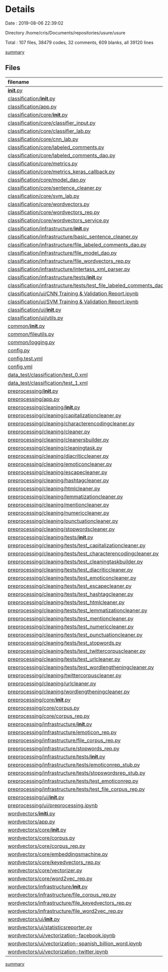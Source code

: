 # Details

Date : 2019-08-06 22:39:02

Directory /home/cris/Documents/repositories/usure/usure

Total : 107 files,  38479 codes, 32 comments, 609 blanks, all 39120 lines

[summary](results.md)

## Files
| filename | language | code | comment | blank | total |
| :--- | :--- | ---: | ---: | ---: | ---: |
| [__init__.py](file:///home/cris/Documents/repositories/usure/usure/__init__.py) | Python | 0 | 0 | 1 | 1 |
| [classification/__init__.py](file:///home/cris/Documents/repositories/usure/usure/classification/__init__.py) | Python | 0 | 0 | 1 | 1 |
| [classification/app.py](file:///home/cris/Documents/repositories/usure/usure/classification/app.py) | Python | 27 | 4 | 7 | 38 |
| [classification/core/__init__.py](file:///home/cris/Documents/repositories/usure/usure/classification/core/__init__.py) | Python | 13 | 0 | 0 | 13 |
| [classification/core/classifier_input.py](file:///home/cris/Documents/repositories/usure/usure/classification/core/classifier_input.py) | Python | 48 | 1 | 10 | 59 |
| [classification/core/classifier_lab.py](file:///home/cris/Documents/repositories/usure/usure/classification/core/classifier_lab.py) | Python | 85 | 1 | 26 | 112 |
| [classification/core/cnn_lab.py](file:///home/cris/Documents/repositories/usure/usure/classification/core/cnn_lab.py) | Python | 62 | 0 | 10 | 72 |
| [classification/core/labeled_comments.py](file:///home/cris/Documents/repositories/usure/usure/classification/core/labeled_comments.py) | Python | 19 | 0 | 9 | 28 |
| [classification/core/labeled_comments_dao.py](file:///home/cris/Documents/repositories/usure/usure/classification/core/labeled_comments_dao.py) | Python | 12 | 1 | 6 | 19 |
| [classification/core/metrics.py](file:///home/cris/Documents/repositories/usure/usure/classification/core/metrics.py) | Python | 38 | 4 | 11 | 53 |
| [classification/core/metrics_keras_callback.py](file:///home/cris/Documents/repositories/usure/usure/classification/core/metrics_keras_callback.py) | Python | 39 | 0 | 7 | 46 |
| [classification/core/model_dao.py](file:///home/cris/Documents/repositories/usure/usure/classification/core/model_dao.py) | Python | 22 | 0 | 8 | 30 |
| [classification/core/sentence_cleaner.py](file:///home/cris/Documents/repositories/usure/usure/classification/core/sentence_cleaner.py) | Python | 5 | 0 | 4 | 9 |
| [classification/core/svm_lab.py](file:///home/cris/Documents/repositories/usure/usure/classification/core/svm_lab.py) | Python | 40 | 0 | 8 | 48 |
| [classification/core/wordvectors.py](file:///home/cris/Documents/repositories/usure/usure/classification/core/wordvectors.py) | Python | 15 | 0 | 7 | 22 |
| [classification/core/wordvectors_rep.py](file:///home/cris/Documents/repositories/usure/usure/classification/core/wordvectors_rep.py) | Python | 8 | 0 | 5 | 13 |
| [classification/core/wordvectors_service.py](file:///home/cris/Documents/repositories/usure/usure/classification/core/wordvectors_service.py) | Python | 34 | 0 | 12 | 46 |
| [classification/infrastructure/__init__.py](file:///home/cris/Documents/repositories/usure/usure/classification/infrastructure/__init__.py) | Python | 5 | 0 | 0 | 5 |
| [classification/infrastructure/basic_sentence_cleaner.py](file:///home/cris/Documents/repositories/usure/usure/classification/infrastructure/basic_sentence_cleaner.py) | Python | 9 | 0 | 5 | 14 |
| [classification/infrastructure/file_labeled_comments_dao.py](file:///home/cris/Documents/repositories/usure/usure/classification/infrastructure/file_labeled_comments_dao.py) | Python | 29 | 0 | 7 | 36 |
| [classification/infrastructure/file_model_dao.py](file:///home/cris/Documents/repositories/usure/usure/classification/infrastructure/file_model_dao.py) | Python | 36 | 0 | 9 | 45 |
| [classification/infrastructure/file_wordvectors_rep.py](file:///home/cris/Documents/repositories/usure/usure/classification/infrastructure/file_wordvectors_rep.py) | Python | 20 | 0 | 7 | 27 |
| [classification/infrastructure/intertass_xml_parser.py](file:///home/cris/Documents/repositories/usure/usure/classification/infrastructure/intertass_xml_parser.py) | Python | 18 | 0 | 4 | 22 |
| [classification/infrastructure/tests/__init__.py](file:///home/cris/Documents/repositories/usure/usure/classification/infrastructure/tests/__init__.py) | Python | 0 | 0 | 1 | 1 |
| [classification/infrastructure/tests/test_file_labeled_comments_dao.py](file:///home/cris/Documents/repositories/usure/usure/classification/infrastructure/tests/test_file_labeled_comments_dao.py) | Python | 20 | 7 | 7 | 34 |
| [classification/ui/CNN Training & Validation Report.ipynb](file:///home/cris/Documents/repositories/usure/usure/classification/ui/CNN%20Training%20%26%20Validation%20Report.ipynb) | jupyter | 13,323 | 0 | 1 | 13,324 |
| [classification/ui/SVM Training & Validation Report.ipynb](file:///home/cris/Documents/repositories/usure/usure/classification/ui/SVM%20Training%20%26%20Validation%20Report.ipynb) | jupyter | 12,723 | 0 | 1 | 12,724 |
| [classification/ui/__init__.py](file:///home/cris/Documents/repositories/usure/usure/classification/ui/__init__.py) | Python | 0 | 0 | 1 | 1 |
| [classification/ui/utils.py](file:///home/cris/Documents/repositories/usure/usure/classification/ui/utils.py) | Python | 39 | 1 | 5 | 45 |
| [common/__init__.py](file:///home/cris/Documents/repositories/usure/usure/common/__init__.py) | Python | 0 | 0 | 1 | 1 |
| [common/fileutils.py](file:///home/cris/Documents/repositories/usure/usure/common/fileutils.py) | Python | 38 | 0 | 11 | 49 |
| [common/logging.py](file:///home/cris/Documents/repositories/usure/usure/common/logging.py) | Python | 41 | 0 | 17 | 58 |
| [config.py](file:///home/cris/Documents/repositories/usure/usure/config.py) | Python | 24 | 6 | 26 | 56 |
| [config.test.yml](file:///home/cris/Documents/repositories/usure/usure/config.test.yml) | YAML | 9 | 0 | 0 | 9 |
| [config.yml](file:///home/cris/Documents/repositories/usure/usure/config.yml) | YAML | 9 | 0 | 0 | 9 |
| [data_test/classification/test_0.xml](file:///home/cris/Documents/repositories/usure/usure/data_test/classification/test_0.xml) | XML | 33 | 0 | 1 | 34 |
| [data_test/classification/test_1.xml](file:///home/cris/Documents/repositories/usure/usure/data_test/classification/test_1.xml) | XML | 203 | 0 | 1 | 204 |
| [preprocessing/__init__.py](file:///home/cris/Documents/repositories/usure/usure/preprocessing/__init__.py) | Python | 0 | 0 | 1 | 1 |
| [preprocessing/app.py](file:///home/cris/Documents/repositories/usure/usure/preprocessing/app.py) | Python | 76 | 0 | 25 | 101 |
| [preprocessing/cleaning/__init__.py](file:///home/cris/Documents/repositories/usure/usure/preprocessing/cleaning/__init__.py) | Python | 18 | 0 | 1 | 19 |
| [preprocessing/cleaning/capitalizationcleaner.py](file:///home/cris/Documents/repositories/usure/usure/preprocessing/cleaning/capitalizationcleaner.py) | Python | 4 | 0 | 4 | 8 |
| [preprocessing/cleaning/characterencodingcleaner.py](file:///home/cris/Documents/repositories/usure/usure/preprocessing/cleaning/characterencodingcleaner.py) | Python | 7 | 1 | 4 | 12 |
| [preprocessing/cleaning/cleaner.py](file:///home/cris/Documents/repositories/usure/usure/preprocessing/cleaning/cleaner.py) | Python | 6 | 0 | 3 | 9 |
| [preprocessing/cleaning/cleanersbuilder.py](file:///home/cris/Documents/repositories/usure/usure/preprocessing/cleaning/cleanersbuilder.py) | Python | 87 | 0 | 21 | 108 |
| [preprocessing/cleaning/cleaningtask.py](file:///home/cris/Documents/repositories/usure/usure/preprocessing/cleaning/cleaningtask.py) | Python | 50 | 0 | 7 | 57 |
| [preprocessing/cleaning/diacriticcleaner.py](file:///home/cris/Documents/repositories/usure/usure/preprocessing/cleaning/diacriticcleaner.py) | Python | 5 | 0 | 4 | 9 |
| [preprocessing/cleaning/emoticoncleaner.py](file:///home/cris/Documents/repositories/usure/usure/preprocessing/cleaning/emoticoncleaner.py) | Python | 18 | 0 | 7 | 25 |
| [preprocessing/cleaning/escapecleaner.py](file:///home/cris/Documents/repositories/usure/usure/preprocessing/cleaning/escapecleaner.py) | Python | 8 | 0 | 5 | 13 |
| [preprocessing/cleaning/hashtagcleaner.py](file:///home/cris/Documents/repositories/usure/usure/preprocessing/cleaning/hashtagcleaner.py) | Python | 8 | 0 | 5 | 13 |
| [preprocessing/cleaning/htmlcleaner.py](file:///home/cris/Documents/repositories/usure/usure/preprocessing/cleaning/htmlcleaner.py) | Python | 13 | 0 | 6 | 19 |
| [preprocessing/cleaning/lemmatizationcleaner.py](file:///home/cris/Documents/repositories/usure/usure/preprocessing/cleaning/lemmatizationcleaner.py) | Python | 11 | 0 | 5 | 16 |
| [preprocessing/cleaning/mentioncleaner.py](file:///home/cris/Documents/repositories/usure/usure/preprocessing/cleaning/mentioncleaner.py) | Python | 8 | 0 | 5 | 13 |
| [preprocessing/cleaning/numericcleaner.py](file:///home/cris/Documents/repositories/usure/usure/preprocessing/cleaning/numericcleaner.py) | Python | 9 | 0 | 4 | 13 |
| [preprocessing/cleaning/punctuationcleaner.py](file:///home/cris/Documents/repositories/usure/usure/preprocessing/cleaning/punctuationcleaner.py) | Python | 9 | 0 | 5 | 14 |
| [preprocessing/cleaning/stopwordscleaner.py](file:///home/cris/Documents/repositories/usure/usure/preprocessing/cleaning/stopwordscleaner.py) | Python | 14 | 1 | 6 | 21 |
| [preprocessing/cleaning/tests/__init__.py](file:///home/cris/Documents/repositories/usure/usure/preprocessing/cleaning/tests/__init__.py) | Python | 1 | 0 | 0 | 1 |
| [preprocessing/cleaning/tests/test_capitalizationcleaner.py](file:///home/cris/Documents/repositories/usure/usure/preprocessing/cleaning/tests/test_capitalizationcleaner.py) | Python | 7 | 0 | 2 | 9 |
| [preprocessing/cleaning/tests/test_characterencodingcleaner.py](file:///home/cris/Documents/repositories/usure/usure/preprocessing/cleaning/tests/test_characterencodingcleaner.py) | Python | 7 | 0 | 2 | 9 |
| [preprocessing/cleaning/tests/test_cleaningtaskbuilder.py](file:///home/cris/Documents/repositories/usure/usure/preprocessing/cleaning/tests/test_cleaningtaskbuilder.py) | Python | 22 | 0 | 5 | 27 |
| [preprocessing/cleaning/tests/test_diacriticcleaner.py](file:///home/cris/Documents/repositories/usure/usure/preprocessing/cleaning/tests/test_diacriticcleaner.py) | Python | 11 | 0 | 7 | 18 |
| [preprocessing/cleaning/tests/test_emoticoncleaner.py](file:///home/cris/Documents/repositories/usure/usure/preprocessing/cleaning/tests/test_emoticoncleaner.py) | Python | 17 | 0 | 7 | 24 |
| [preprocessing/cleaning/tests/test_escapecleaner.py](file:///home/cris/Documents/repositories/usure/usure/preprocessing/cleaning/tests/test_escapecleaner.py) | Python | 10 | 0 | 3 | 13 |
| [preprocessing/cleaning/tests/test_hashtagcleaner.py](file:///home/cris/Documents/repositories/usure/usure/preprocessing/cleaning/tests/test_hashtagcleaner.py) | Python | 7 | 0 | 3 | 10 |
| [preprocessing/cleaning/tests/test_htmlcleaner.py](file:///home/cris/Documents/repositories/usure/usure/preprocessing/cleaning/tests/test_htmlcleaner.py) | Python | 11 | 0 | 7 | 18 |
| [preprocessing/cleaning/tests/test_lemmatizationcleaner.py](file:///home/cris/Documents/repositories/usure/usure/preprocessing/cleaning/tests/test_lemmatizationcleaner.py) | Python | 10 | 0 | 3 | 13 |
| [preprocessing/cleaning/tests/test_mentioncleaner.py](file:///home/cris/Documents/repositories/usure/usure/preprocessing/cleaning/tests/test_mentioncleaner.py) | Python | 13 | 0 | 5 | 18 |
| [preprocessing/cleaning/tests/test_numericcleaner.py](file:///home/cris/Documents/repositories/usure/usure/preprocessing/cleaning/tests/test_numericcleaner.py) | Python | 11 | 0 | 3 | 14 |
| [preprocessing/cleaning/tests/test_punctuationcleaner.py](file:///home/cris/Documents/repositories/usure/usure/preprocessing/cleaning/tests/test_punctuationcleaner.py) | Python | 10 | 0 | 3 | 13 |
| [preprocessing/cleaning/tests/test_stopwords.py](file:///home/cris/Documents/repositories/usure/usure/preprocessing/cleaning/tests/test_stopwords.py) | Python | 16 | 0 | 5 | 21 |
| [preprocessing/cleaning/tests/test_twittercorpuscleaner.py](file:///home/cris/Documents/repositories/usure/usure/preprocessing/cleaning/tests/test_twittercorpuscleaner.py) | Python | 7 | 0 | 3 | 10 |
| [preprocessing/cleaning/tests/test_urlcleaner.py](file:///home/cris/Documents/repositories/usure/usure/preprocessing/cleaning/tests/test_urlcleaner.py) | Python | 7 | 0 | 2 | 9 |
| [preprocessing/cleaning/tests/test_wordlengtheningcleaner.py](file:///home/cris/Documents/repositories/usure/usure/preprocessing/cleaning/tests/test_wordlengtheningcleaner.py) | Python | 22 | 1 | 5 | 28 |
| [preprocessing/cleaning/twittercorpuscleaner.py](file:///home/cris/Documents/repositories/usure/usure/preprocessing/cleaning/twittercorpuscleaner.py) | Python | 9 | 1 | 5 | 15 |
| [preprocessing/cleaning/urlcleaner.py](file:///home/cris/Documents/repositories/usure/usure/preprocessing/cleaning/urlcleaner.py) | Python | 9 | 0 | 5 | 14 |
| [preprocessing/cleaning/wordlengtheningcleaner.py](file:///home/cris/Documents/repositories/usure/usure/preprocessing/cleaning/wordlengtheningcleaner.py) | Python | 11 | 1 | 5 | 17 |
| [preprocessing/core/__init__.py](file:///home/cris/Documents/repositories/usure/usure/preprocessing/core/__init__.py) | Python | 2 | 0 | 0 | 2 |
| [preprocessing/core/corpus.py](file:///home/cris/Documents/repositories/usure/usure/preprocessing/core/corpus.py) | Python | 10 | 0 | 6 | 16 |
| [preprocessing/core/corpus_rep.py](file:///home/cris/Documents/repositories/usure/usure/preprocessing/core/corpus_rep.py) | Python | 13 | 0 | 6 | 19 |
| [preprocessing/infrastructure/__init__.py](file:///home/cris/Documents/repositories/usure/usure/preprocessing/infrastructure/__init__.py) | Python | 4 | 0 | 1 | 5 |
| [preprocessing/infrastructure/emoticon_rep.py](file:///home/cris/Documents/repositories/usure/usure/preprocessing/infrastructure/emoticon_rep.py) | Python | 16 | 0 | 7 | 23 |
| [preprocessing/infrastructure/file_corpus_rep.py](file:///home/cris/Documents/repositories/usure/usure/preprocessing/infrastructure/file_corpus_rep.py) | Python | 21 | 0 | 7 | 28 |
| [preprocessing/infrastructure/stopwords_rep.py](file:///home/cris/Documents/repositories/usure/usure/preprocessing/infrastructure/stopwords_rep.py) | Python | 14 | 1 | 6 | 21 |
| [preprocessing/infrastructure/tests/__init__.py](file:///home/cris/Documents/repositories/usure/usure/preprocessing/infrastructure/tests/__init__.py) | Python | 0 | 0 | 1 | 1 |
| [preprocessing/infrastructure/tests/emoticonrep_stub.py](file:///home/cris/Documents/repositories/usure/usure/preprocessing/infrastructure/tests/emoticonrep_stub.py) | Python | 10 | 0 | 3 | 13 |
| [preprocessing/infrastructure/tests/stopswordsrep_stub.py](file:///home/cris/Documents/repositories/usure/usure/preprocessing/infrastructure/tests/stopswordsrep_stub.py) | Python | 8 | 0 | 3 | 11 |
| [preprocessing/infrastructure/tests/test_emoticonrep.py](file:///home/cris/Documents/repositories/usure/usure/preprocessing/infrastructure/tests/test_emoticonrep.py) | Python | 11 | 0 | 7 | 18 |
| [preprocessing/infrastructure/tests/test_file_corpus_rep.py](file:///home/cris/Documents/repositories/usure/usure/preprocessing/infrastructure/tests/test_file_corpus_rep.py) | Python | 25 | 0 | 13 | 38 |
| [preprocessing/ui/__init__.py](file:///home/cris/Documents/repositories/usure/usure/preprocessing/ui/__init__.py) | Python | 0 | 0 | 1 | 1 |
| [preprocessing/ui/preprocessing.ipynb](file:///home/cris/Documents/repositories/usure/usure/preprocessing/ui/preprocessing.ipynb) | jupyter | 140 | 0 | 1 | 141 |
| [wordvectors/__initi__.py](file:///home/cris/Documents/repositories/usure/usure/wordvectors/__initi__.py) | Python | 0 | 0 | 1 | 1 |
| [wordvectors/app.py](file:///home/cris/Documents/repositories/usure/usure/wordvectors/app.py) | Python | 11 | 0 | 9 | 20 |
| [wordvectors/core/__init__.py](file:///home/cris/Documents/repositories/usure/usure/wordvectors/core/__init__.py) | Python | 5 | 0 | 0 | 5 |
| [wordvectors/core/corpus.py](file:///home/cris/Documents/repositories/usure/usure/wordvectors/core/corpus.py) | Python | 10 | 0 | 6 | 16 |
| [wordvectors/core/corpus_rep.py](file:///home/cris/Documents/repositories/usure/usure/wordvectors/core/corpus_rep.py) | Python | 10 | 0 | 5 | 15 |
| [wordvectors/core/embeddingsmachine.py](file:///home/cris/Documents/repositories/usure/usure/wordvectors/core/embeddingsmachine.py) | Python | 24 | 0 | 22 | 46 |
| [wordvectors/core/keyedvectors_rep.py](file:///home/cris/Documents/repositories/usure/usure/wordvectors/core/keyedvectors_rep.py) | Python | 13 | 0 | 6 | 19 |
| [wordvectors/core/vectorizer.py](file:///home/cris/Documents/repositories/usure/usure/wordvectors/core/vectorizer.py) | Python | 47 | 0 | 14 | 61 |
| [wordvectors/core/word2vec_rep.py](file:///home/cris/Documents/repositories/usure/usure/wordvectors/core/word2vec_rep.py) | Python | 13 | 0 | 6 | 19 |
| [wordvectors/infrastructure/__init__.py](file:///home/cris/Documents/repositories/usure/usure/wordvectors/infrastructure/__init__.py) | Python | 3 | 0 | 0 | 3 |
| [wordvectors/infrastructure/file_corpus_rep.py](file:///home/cris/Documents/repositories/usure/usure/wordvectors/infrastructure/file_corpus_rep.py) | Python | 19 | 0 | 10 | 29 |
| [wordvectors/infrastructure/file_keyedvectors_rep.py](file:///home/cris/Documents/repositories/usure/usure/wordvectors/infrastructure/file_keyedvectors_rep.py) | Python | 24 | 0 | 9 | 33 |
| [wordvectors/infrastructure/file_word2vec_rep.py](file:///home/cris/Documents/repositories/usure/usure/wordvectors/infrastructure/file_word2vec_rep.py) | Python | 23 | 0 | 8 | 31 |
| [wordvectors/ui/__init__.py](file:///home/cris/Documents/repositories/usure/usure/wordvectors/ui/__init__.py) | Python | 1 | 0 | 0 | 1 |
| [wordvectors/ui/statisticsreporter.py](file:///home/cris/Documents/repositories/usure/usure/wordvectors/ui/statisticsreporter.py) | Python | 95 | 1 | 13 | 109 |
| [wordvectors/ui/vectorization-facebook.ipynb](file:///home/cris/Documents/repositories/usure/usure/wordvectors/ui/vectorization-facebook.ipynb) | jupyter | 3,439 | 0 | 1 | 3,440 |
| [wordvectors/ui/vectorization-spanish_billion_word.ipynb](file:///home/cris/Documents/repositories/usure/usure/wordvectors/ui/vectorization-spanish_billion_word.ipynb) | jupyter | 3,427 | 0 | 1 | 3,428 |
| [wordvectors/ui/vectorization-twitter.ipynb](file:///home/cris/Documents/repositories/usure/usure/wordvectors/ui/vectorization-twitter.ipynb) | jupyter | 3,426 | 0 | 1 | 3,427 |

[summary](results.md)